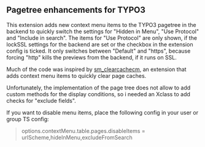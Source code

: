 Pagetree enhancements for TYPO3
-------------------------------

This extension adds new context menu items to the TYPO3 pagetree in the backend to quickly switch the settings for "Hidden in Menu", "Use Protocol" and "Include in search".
The items for "Use Protocol" are only shown, if the lockSSL settings for the backend are set or the checkbox in the extension config is ticked. It only switches between "Default" and "https", because forcing "http" kills the previews from the backend, if it runs on SSL.

Much of the code was inspired by [sm_clearcachecm](http://typo3.org/extensions/repository/view/sm_clearcachecm), an extension that adds context menu items to quickly clear page caches.

Unfortunately, the implementation of the page tree does not allow to add custom methods for the display conditions, so i needed an Xclass to add checks for "exclude fields".

If you want to disable menu items, place the following config in your user or group TS config:
> options.contextMenu.table.pages.disableItems = urlScheme,hideInMenu,excludeFromSearch